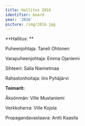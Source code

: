 ```yaml
---
title: Hallitus 2016
identifier: board
year: '2016'
picture: /img/2016.jpg
---
```

**Hallitus: **

Puheenjohtaja: Taneli Ohtonen

Varapuheenjohtaja: Emma Ojaniemi

Sihteeri: Salla Niemetmaa

Rahastonhoitaja: Iiro Pyhäjärvi

**Toimarit:**

Äksönmän: Ville Mustaniemi

Verkkoherra: Ville Kojola

Propagandavastaava: Antti Kaasila
